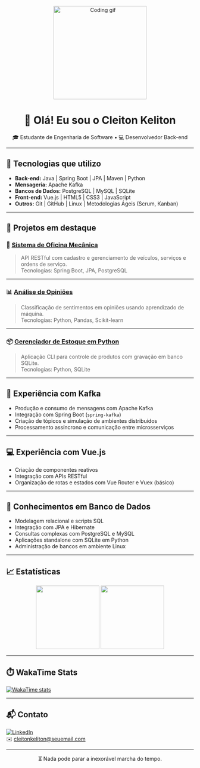 <p align="center">
  <img src="https://media.giphy.com/media/qgQUggAC3Pfv687qPC/giphy.gif" width="250" alt="Coding gif" />
</p>
<h1 align="center">👋 Olá! Eu sou o Cleiton Keliton</h1>

<p align="center">
🎓 Estudante de Engenharia de Software • 💻 Desenvolvedor Back-end
</p>

---

## 🚀 Tecnologias que utilizo

- **Back-end:** Java | Spring Boot | JPA | Maven | Python  
- **Mensageria:** Apache Kafka  
- **Bancos de Dados:** PostgreSQL | MySQL | SQLite  
- **Front-end:** Vue.js | HTML5 | CSS3 | JavaScript  
- **Outros:** Git | GitHub | Linux | Metodologias Ágeis (Scrum, Kanban)

---

## 💼 Projetos em destaque

### 🔧 [Sistema de Oficina Mecânica](https://github.com/cleitonkeliton/oficina-mecanica)
> API RESTful com cadastro e gerenciamento de veículos, serviços e ordens de serviço.  
Tecnologias: Spring Boot, JPA, PostgreSQL

---

### 📊 [Análise de Opiniões](https://github.com/cleitonkeliton/analise-opinioes)
> Classificação de sentimentos em opiniões usando aprendizado de máquina.  
Tecnologias: Python, Pandas, Scikit-learn

---

### 📦 [Gerenciador de Estoque em Python](https://github.com/cleitonkeliton/controle-estoque-py)
> Aplicação CLI para controle de produtos com gravação em banco SQLite.  
Tecnologias: Python, SQLite

---

## 🔄 Experiência com Kafka

- Produção e consumo de mensagens com Apache Kafka  
- Integração com Spring Boot (`spring-kafka`)  
- Criação de tópicos e simulação de ambientes distribuídos  
- Processamento assíncrono e comunicação entre microsserviços

---

## 💻 Experiência com Vue.js

- Criação de componentes reativos  
- Integração com APIs RESTful  
- Organização de rotas e estados com Vue Router e Vuex (básico)

---

## 🧠 Conhecimentos em Banco de Dados

- Modelagem relacional e scripts SQL  
- Integração com JPA e Hibernate  
- Consultas complexas com PostgreSQL e MySQL  
- Aplicações standalone com SQLite em Python  
- Administração de bancos em ambiente Linux

---

## 📈 Estatísticas

<p align="center">
  <img height="170" src="https://github-readme-stats.vercel.app/api?username=cleitonkeliton&show_icons=true&theme=transparent" />
  <img height="170" src="https://github-readme-stats.vercel.app/api/top-langs/?username=cleitonkeliton&layout=donut" />
</p>

---

## ⏱️ WakaTime Stats

[![WakaTime stats](https://github-readme-stats.vercel.app/api/wakatime?username=Cleiton_valdevino&layout=compact&theme=transparent)](https://wakatime.com/@Cleiton_valdevino)

---

## 📬 Contato

[![LinkedIn](https://img.shields.io/badge/-Cleiton%20Keliton-blue?style=flat-square&logo=Linkedin&logoColor=white&link=https://www.linkedin.com/in/cleitonkeliton/)](https://www.linkedin.com/in/cleitonkeliton/)  
✉️ cleitonkeliton@seuemail.com

---

<p align="center">
  ⏳ Nada pode parar a inexorável marcha do tempo.
</p>
